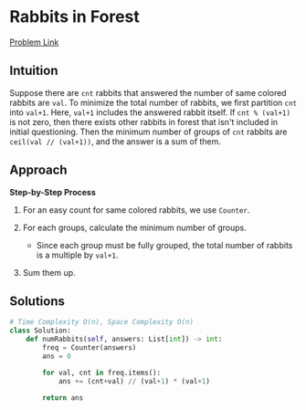 **Rabbits in Forest**
=
[Problem Link](https://leetcode.com/problems/rabbits-in-forest/description)

## Intuition
Suppose there are `cnt` rabbits that answered the number of same colored rabbits are `val`. To minimize the total 
number of rabbits, we first partition `cnt` into `val+1`. Here, `val+1` includes the answered rabbit itself. 
If `cnt % (val+1)` is not zero, then there exists other rabbits in forest that isn't included in initial questioning. 
Then the minimum number of groups of `cnt` rabbits are `ceil(val // (val+1))`, and the answer is a sum of them.

## Approach
**Step-by-Step Process**

1. For an easy count for same colored rabbits, we use `Counter`.

2. For each groups, calculate the minimum number of groups.
    - Since each group must be fully grouped, the total number of rabbits is a multiple by `val+1`.

4. Sum them up.
  
## Solutions
```python
# Time Complexity O(n), Space Complexity O(n)
class Solution:
    def numRabbits(self, answers: List[int]) -> int:
        freq = Counter(answers)
        ans = 0

        for val, cnt in freq.items():
            ans += (cnt+val) // (val+1) * (val+1)

        return ans

